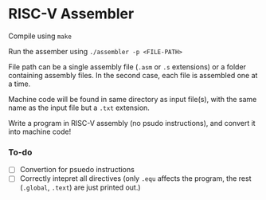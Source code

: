 # RISC-V Assembler

Compile using `make`

Run the assember using `./assembler -p <FILE-PATH>`

File path can be a single assembly file (`.asm` or `.s` extensions) or a folder containing assembly files. In the second case, each file is assembled one at a time.

Machine code will be found in same directory as input file(s), with the same name as the input file but a `.txt` extension.

Write a program in RISC-V assembly (no psudo instructions), and convert it into machine code!

### To-do
- [ ] Convertion for psuedo instructions
- [ ] Correctly intepret all directives (only `.equ` affects the program, the rest (`.global`, `.text`) are just printed out.)